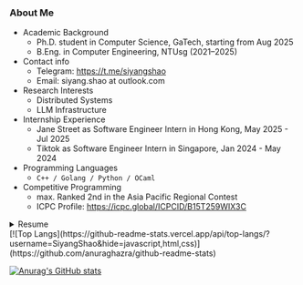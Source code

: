 ### About Me
- Academic Background
  - Ph.D. student in Computer Science, GaTech, starting from Aug 2025
  - B.Eng. in Computer Engineering, NTUsg (2021–2025)
- Contact info
  - Telegram: https://t.me/siyangshao
  - Email: siyang.shao at outlook.com
- Research Interests
  - Distributed Systems
  - LLM Infrastructure
- Internship Experience
  - Jane Street as Software Engineer Intern in Hong Kong, May 2025 - Jul 2025
  - Tiktok as Software Engineer Intern in Singapore, Jan 2024 - May 2024
- Programming Languages
  - `C++ / Golang / Python / OCaml`
- Competitive Programming
  - max. Ranked 2nd in the Asia Pacific Regional Contest
  - ICPC Profile: https://icpc.global/ICPCID/B15T259WIX3C
 
<details>
  <summary> Resume </summary>
- [English Version](https://siyangshao.github.io/resume/main.pdf)
- [中文版本](https://siyangshao.github.io/resume/main_cn.pdf)
</details>
[![Top Langs](https://github-readme-stats.vercel.app/api/top-langs/?username=SiyangShao&hide=javascript,html,css)](https://github.com/anuraghazra/github-readme-stats)

[![Anurag's GitHub stats](https://github-readme-stats-git-masterorgs-github-readme-stats-team.vercel.app/api?username=SiyangShao&include_orgs=true)](https://github.com/anuraghazra/github-readme-stats)
